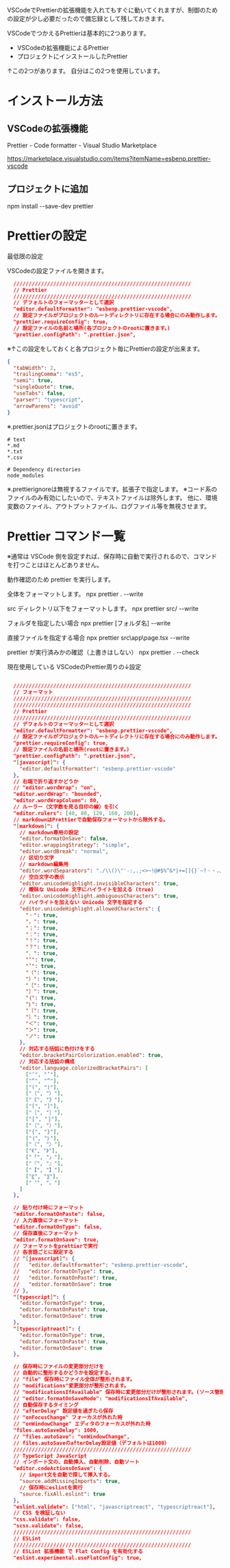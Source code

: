 <!--
title:   VSCodeで動かす Prettier 備忘録
tags:    VSCode,prettier
id:      26ba5ac12b476bc97751
private: false
-->
VSCodeでPrettierの拡張機能を入れてもすぐに動いてくれますが、制御のための設定が少し必要だったので備忘録として残しておきます。

VSCodeでつかえるPrettierは基本的に2つあります。

* VSCodeの拡張機能によるPrettier
* プロジェクトにインストールしたPrettier

↑この2つがあります。
自分はこの2つを使用しています。

# インストール方法

## VSCodeの拡張機能

Prettier - Code formatter - Visual Studio Marketplace

https://marketplace.visualstudio.com/items?itemName=esbenp.prettier-vscode





## プロジェクトに追加

npm install --save-dev prettier



# Prettierの設定

最低限の設定

VSCodeの設定ファイルを開きます。

```jsonc:settings.json
  //////////////////////////////////////////////////////////
  // Prettier
  //////////////////////////////////////////////////////////
  // デフォルトのフォーマッターとして選択
  "editor.defaultFormatter": "esbenp.prettier-vscode",
  // 設定ファイルがプロジェクトのルートディレクトリに存在する場合にのみ動作します。
  "prettier.requireConfig": true,
  // 設定ファイルの名前と場所(各プロジェクトのrootに置きます。)
  "prettier.configPath": ".prettier.json",

```

※↑この設定をしておくと各プロジェクト毎にPrettierの設定が出来ます。

```.prettier.json
{
  "tabWidth": 2,
  "trailingComma": "es5",
  "semi": true,
  "singleQuote": true,
  "useTabs": false,
  "parser": "typescript",
  "arrowParens": "avoid"
}

```



※.prettier.jsonはプロジェクトのrootに置きます。



```.prettierignore
# text
*.md
*.txt
*.csv

# Dependency directories
node_modules

```
※.prettierignoreは無視するファイルです。拡張子で指定します。
※コード系のファイルのみ有効にしたいので、テキストファイルは除外します。
他に、環境変数のファイル、アウトプットファイル、ログファイル等を無視させます。



# Prettier コマンド一覧

※通常は VSCode 側を設定すれば、保存時に自動で実行されるので、コマンドを打つことはほとんどありません。

動作確認のため prettier を実行します。

全体をフォーマットします。
npx prettier . --write

src ディレクトリ以下をフォーマットします。
npx prettier src/ --write

フォルダを指定したい場合
npx prettier [フォルダ名] --write

直接ファイルを指定する場合
npx prettier src\app\page.tsx --write

prettier が実行済みかの確認（上書きはしない）
npx prettier . --check


現在使用している VSCodeのPrettier周りの↓設定

```jsonc:settings.json

  //////////////////////////////////////////////////////////
  // フォーマット
  //////////////////////////////////////////////////////////
  //////////////////////////////////////////////////////////
  // Prettier
  //////////////////////////////////////////////////////////
  // デフォルトのフォーマッターとして選択
  "editor.defaultFormatter": "esbenp.prettier-vscode",
  // 設定ファイルがプロジェクトのルートディレクトリに存在する場合にのみ動作します。
  "prettier.requireConfig": true,
  // 設定ファイルの名前と場所(rootに置きます。)
  "prettier.configPath": ".prettier.json",
  "[javascript]": {
    "editor.defaultFormatter": "esbenp.prettier-vscode"
  },
  // 右端で折り返すかどうか
  // "editor.wordWrap": "on",
  "editor.wordWrap": "bounded",
  "editor.wordWrapColumn": 80,
  // ルーラー（文字数を見る目印の線）を引く
  "editor.rulers": [40, 80, 120, 160, 200],
  // markdownはPrettierで自動保存フォーマットから除外する。
  "[markdown]": {
    // markdown専用の設定
    "editor.formatOnSave": false,
    "editor.wrappingStrategy": "simple",
    "editor.wordBreak": "normal",
    // 区切り文字
    // markdown編集用
    "editor.wordSeparators": "./\\()\"'-:,.;<>~!@#$%^&*|+=[]{}`~?゠・，、；：！？．。‘’“”（）｟｠［］〚〛〔〕｛｝〈〉《》「」『』【】〖〗〝〟がを",
    // 空白文字の表示
    "editor.unicodeHighlight.invisibleCharacters": true,
    // 曖昧な Unicode 文字にハイライトを加える (true)
    "editor.unicodeHighlight.ambiguousCharacters": true,
    // ハイライトを加えない Unicode 文字を指定する
    "editor.unicodeHighlight.allowedCharacters": {
      "゠": true,
      "，": true,
      "；": true,
      "：": true,
      "！": true,
      "？": true,
      "．": true,
      "‘": true,
      "’": true,
      "（": true,
      "）": true,
      "［": true,
      "］": true,
      "｛": true,
      "｝": true,
      "〔": true,
      "〕": true,
      "＜": true,
      "＞": true,
      "ノ": true
    },
    // 対応する括弧に色付けをする
    "editor.bracketPairColorization.enabled": true,
    // 対応する括弧の構成
    "editor.language.colorizedBracketPairs": [
      ["‘", "’"],
      ["“", "”"],
      ["(", ")"],
      ["（", "）"],
      ["｟", "｠"],
      ["[", "]"],
      ["［", "］"],
      ["〚", "〛"],
      ["〔", "〕"],
      ["{", "}"],
      ["｛", "｝"],
      ["〈", "〉"],
      ["《", "》"],
      ["「", "」"],
      ["『", "』"],
      ["【", "】"],
      ["〖", "〗"],
      ["〝", "〟"]
    ]
  },

  // 貼り付け時にフォーマット
  "editor.formatOnPaste": false,
  // 入力直後にフォーマット
  "editor.formatOnType": false,
  // 保存直後にフォーマット
  "editor.formatOnSave": true,
  // フォーマットをprettierで実行
  // 各言語ごとに設定する
  // "[javascript]": {
  //   "editor.defaultFormatter": "esbenp.prettier-vscode",
  //   "editor.formatOnType": true,
  //   "editor.formatOnPaste": true,
  //   "editor.formatOnSave": true
  // },
  "[typescript]": {
    "editor.formatOnType": true,
    "editor.formatOnPaste": true,
    "editor.formatOnSave": true
  },
  "[typescriptreact]": {
    "editor.formatOnType": true,
    "editor.formatOnPaste": true,
    "editor.formatOnSave": true
  },

  // 保存時にファイルの変更部分だけを
  // 自動的に整形するかどうかを設定する。
  // "file" 保存時にファイル全体が整形されます。
  // "modifications"変更部分が整形されます。
  // "modificationsIfAvailable" 保存時に変更部分だけが整形されます。(ソース管理が必要)
  // "editor.formatOnSaveMode": "modificationsIfAvailable",
  // 自動保存するタイミング
  // "afterDelay" 設定値を過ぎたら保存
  // "onFocusChange" フォーカスが外れた時
  // "onWindowChange" エディタのフォーカスが外れた時
  "files.autoSaveDelay": 1000,
  // "files.autoSave": "onWindowChange",
  // files.autoSaveのafterDelay設定値（デフォルトは1000）
  //////////////////////////////////////////////////////////
  // TypeScript JavaScript
  // インポート文の、自動挿入、自動削除、自動ソート
  "editor.codeActionsOnSave": {
    // import文を自動で探して挿入する。
    "source.addMissingImports": true,
    // 保存時にeslintを実行
    "source.fixAll.eslint": true
  },
  "eslint.validate": ["html", "javascriptreact", "typescriptreact"],
  // CSS を検証しない
  "css.validate": false,
  "scss.validate": false,
  //////////////////////////////////////////////////////////
  // ESLint
  //////////////////////////////////////////////////////////
  // ESLint 拡張機能 で Flat Config を有効化する
  "eslint.experimental.useFlatConfig": true,

```